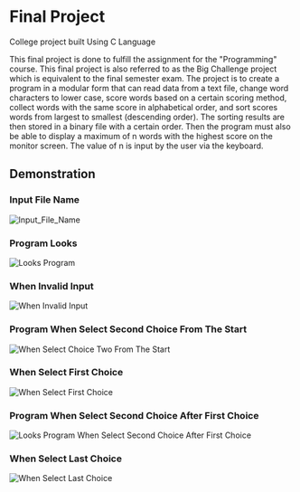# Final Project 
College project built Using C Language

This final project is done to fulfill the assignment for the "Programming" course. 
This final project is also referred to as the Big Challenge project which is equivalent to the final semester exam. 
The project is to create a program in a modular form that can read data from a text file, change word characters to lower case, score words based on a certain scoring method, collect words with the same score in alphabetical order, and sort scores words from largest to smallest (descending order). 
The sorting results are then stored in a binary file with a certain order. 
Then the program must also be able to display a maximum of n words with the highest score on the monitor screen. 
The value of n is input by the user via the keyboard.

## Demonstration
### Input File Name
![Input_File_Name](https://github.com/Findney/final-project-C-USK/blob/main/pictures/pic1.png)

### Program Looks
![Looks Program](https://github.com/Findney/final-project-C-USK/blob/main/pictures/pic2.png)

### When Invalid Input
![When Invalid Input](https://github.com/Findney/final-project-C-USK/blob/main/pictures/pic4.png)

### Program When Select Second Choice From The Start
![When Select Choice Two From The Start](https://github.com/Findney/final-project-C-USK/blob/main/pictures/pic3.png)

### When Select First Choice
![When Select First Choice](https://github.com/Findney/final-project-C-USK/blob/main/pictures/pic5.png)

### Program When Select Second Choice After First Choice
![Looks Program When Select Second Choice After First Choice](https://github.com/Findney/final-project-C-USK/blob/main/pictures/pic6.png)

### When Select Last Choice
![When Select Last Choice](https://github.com/Findney/final-project-C-USK/blob/main/pictures/pic7.png)


